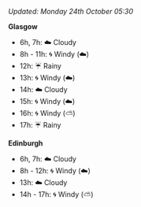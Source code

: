 *Updated: Monday 24th October 05:30*

**Glasgow**

* 6h, 7h: :cloud: Cloudy
* 8h - 11h: :cyclone: Windy (:cloud:)
* 12h: :umbrella: Rainy
* 13h: :cyclone: Windy (:cloud:)
* 14h: :cloud: Cloudy
* 15h: :cyclone: Windy (:cloud:)
* 16h: :cyclone: Windy (:partly_sunny:)
* 17h: :umbrella: Rainy

**Edinburgh**

* 6h, 7h: :cloud: Cloudy
* 8h - 12h: :cyclone: Windy (:cloud:)
* 13h: :cloud: Cloudy
* 14h - 17h: :cyclone: Windy (:partly_sunny:)

